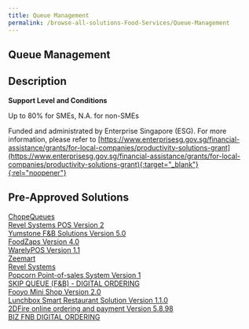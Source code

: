 ```yaml
---
title: Queue Management
permalink: /browse-all-solutions-Food-Services/Queue-Management
---
```


## Queue Management
## Description

**Support Level and Conditions**

Up to 80% for SMEs, N.A. for non-SMEs

Funded and administrated by Enterprise Singapore (ESG). For more information, please refer to
[https://www.enterprisesg.gov.sg/financial-assistance/grants/for-local-companies/productivity-solutions-grant](https://www.enterprisesg.gov.sg/financial-assistance/grants/for-local-companies/productivity-solutions-grant){:target="_blank"}{:rel="noopener"}

## Pre-Approved Solutions

<a href='/productivity-solutions-grant/solutionrepo/solution1690' target='_blank'>ChopeQueues</a><br>
<a href='/productivity-solutions-grant/solutionrepo/solution1794' target='_blank'>Revel Systems POS Version 2</a><br>
<a href='/productivity-solutions-grant/solutionrepo/solution1832' target='_blank'>Yumstone F&B Solutions Version 5.0</a><br>
<a href='/productivity-solutions-grant/solutionrepo/solution1956' target='_blank'>FoodZaps Version 4.0</a><br>
<a href='/productivity-solutions-grant/solutionrepo/solution2028' target='_blank'>WarelyPOS Version 1.1</a><br>
<a href='/productivity-solutions-grant/solutionrepo/solution2030' target='_blank'>Zeemart</a><br>
<a href='/productivity-solutions-grant/solutionrepo/solution2059' target='_blank'>Revel Systems</a><br>
<a href='/productivity-solutions-grant/solutionrepo/solution2171' target='_blank'>Popcorn Point-of-sales System Version 1</a><br>
<a href='/productivity-solutions-grant/solutionrepo/solution2197' target='_blank'>SKIP QUEUE (F&B) - DIGITAL ORDERING</a><br>
<a href='/productivity-solutions-grant/solutionrepo/solution2303' target='_blank'>Fooyo Mini Shop Version 2.0</a><br>
<a href='/productivity-solutions-grant/solutionrepo/solution2509' target='_blank'>Lunchbox Smart Restaurant Solution Version 1.1.0</a><br>
<a href='/productivity-solutions-grant/solutionrepo/solution2531' target='_blank'>2DFire online ordering and payment Version 5.8.98</a><br>
<a href='/productivity-solutions-grant/solutionrepo/solution2721' target='_blank'>BIZ FNB DIGITAL ORDERING</a><br>

